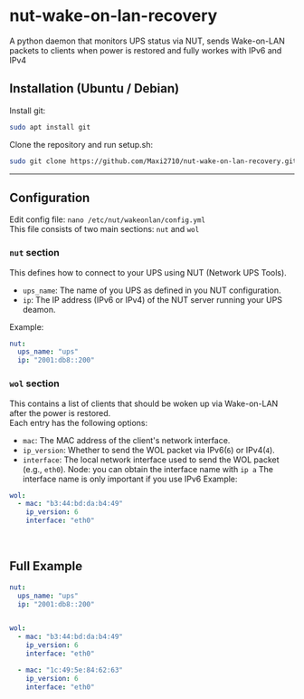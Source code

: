 # nut-wake-on-lan-recovery
A python daemon that monitors UPS status via NUT, sends Wake-on-LAN packets to clients when power is restored and fully workes with IPv6 and IPv4 <br/>


## Installation (Ubuntu / Debian)
Install git:
```bash
sudo apt install git
```
Clone the repository and run setup.sh:
```bash
sudo git clone https://github.com/Maxi2710/nut-wake-on-lan-recovery.git && cd nut-wake-on-lan-recovery && bash setup.sh
```

---

## Configuration
Edit config file: ```nano /etc/nut/wakeonlan/config.yml``` <br/>
This file consists of two main sections: ```nut``` and ```wol``` 
<br/>


### ```nut``` section
This defines how to connect to your UPS using NUT (Network UPS Tools).
<br/>
- ```ups_name```: The name of you UPS as defined in you NUT configuration.
- ```ip```: The IP address (IPv6 or IPv4) of the NUT server running your UPS deamon.

Example:
```yaml
nut:
  ups_name: "ups"
  ip: "2001:db8::200"
```


### ```wol``` section
This contains a list of clients that should be woken up via Wake-on-LAN after the power is restored.
<br/>
Each entry has the following options:
<br/>
- ```mac```: The MAC address of the client's network interface.
- ```ip_version```: Whether to send the WOL packet via IPv6(```6```) or IPv4(```4```).
- ```interface```: The local network interface used to send the WOL packet (e.g., ```eth0```).
  Node: you can obtain the interface name with ```ip a```
        The interface name is only important if you use IPv6
Example:
```yaml
wol:
  - mac: "b3:44:bd:da:b4:49"
    ip_version: 6
    interface: "eth0"
```
<br/>

## Full Example
```yaml
nut:
  ups_name: "ups"
  ip: "2001:db8::200"


wol:
  - mac: "b3:44:bd:da:b4:49"
    ip_version: 6
    interface: "eth0"

  - mac: "1c:49:5e:84:62:63"
    ip_version: 6
    interface: "eth0"
```

